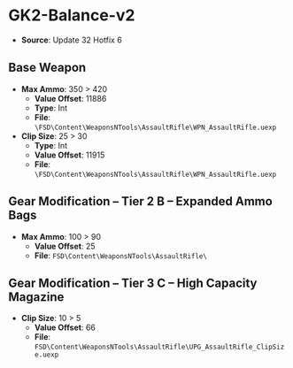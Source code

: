 # GK2-Balance-v2
* **Source**: Update 32 Hotfix 6

## Base Weapon
* **Max Ammo**: 350 > 420
  * **Value Offset**: 11886
  * **Type**: Int
  * **File**: `\FSD\Content\WeaponsNTools\AssaultRifle\WPN_AssaultRifle.uexp`
* **Clip Size**: 25 > 30
  * **Type**: Int
  * **Value Offset**: 11915
  * **File**: `\FSD\Content\WeaponsNTools\AssaultRifle\WPN_AssaultRifle.uexp`

## Gear Modification – Tier 2 B – Expanded Ammo Bags
* **Max Ammo**: 100 > 90
  * **Value Offset**: 25
  * **File**: `FSD\Content\WeaponsNTools\AssaultRifle\`

## Gear Modification – Tier 3 C – High Capacity Magazine
* **Clip Size**: 10 > 5
  * **Value Offset**: 66
  * **File**: `FSD\Content\WeaponsNTools\AssaultRifle\UPG_AssaultRifle_ClipSize.uexp`
